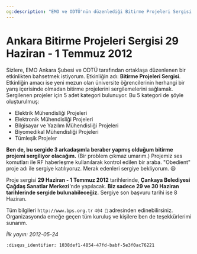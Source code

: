 ```yaml
---
og:description: "EMO ve ODTÜ'nün düzenlediği Bitirme Projeleri Sergisi'ne katılıyoruz."
---
```


# Ankara Bitirme Projeleri Sergisi 29 Haziran - 1 Temmuz 2012

Sizlere, EMO Ankara Şubesi ve ODTÜ tarafından ortaklaşa düzenlenen bir
etkinlikten bahsetmek istiyorum. Etkinliğin adı: **Bitirme Projeleri Sergisi**.
Etkinliğin amacı ise yeni mezun olan üniversite öğrencilerinin herhangi bir
yarış içerisinde olmadan bitirme projelerini sergilemelerini sağlamak.
Sergilenen projeler için 5 adet kategori bulunuyor. Bu 5 kategori de şöyle
oluşturulmuş:

- Elektrik Mühendisliği Projeleri
- Elektronik Mühendisliği Projeleri
- Bilgisayar ve Yazılım Mühendisliği Projeleri
- Biyomedikal Mühendisliği Projeleri
- Tümleşik Projeler

**Ben de, bu sergide 3 arkadaşımla beraber yapmış olduğum bitirme projemi
sergiliyor olacağım.** (Bir problem çıkmaz umarım.) Projemiz ses komutları ile
RF haberleşme kullanılarak kontrol edilen bir araba. "Obedient" proje adı ile
sergiye katılıyoruz. Merak edenleri sergiye bekliyorum. 😃

Proje sergisi **29 Haziran - 1 Temmuz 2012** tarihlerinde, **Çankaya Belediyesi
Çağdaş Sanatlar Merkezi**'nde yapılacak. **Biz sadece 29 ve 30 Haziran
tarihlerinde sergide bulunabileceğiz.** Sergiye son başvuru tarihi ise 8 Haziran.

Tüm bilgileri `http://www.bps.org.tr` `404 🔗` adresinden
edinebilirsiniz. Organizasyonda emeğe geçen tüm kuruluş ve kişilere ben de
teşekkürlerimi sunarım.

*İlk yayın: 2012-05-24*

```{disqus}
:disqus_identifier: 1038def1-4854-47fd-babf-5e3f0ac76221
```
